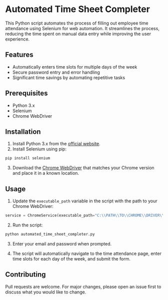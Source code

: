 # Automated Time Sheet Completer

This Python script automates the process of filling out employee time attendance using Selenium for web automation. It streamlines the process, reducing the time spent on manual data entry while improving the user experience.

## Features

- Automatically enters time slots for multiple days of the week
- Secure password entry and error handling
- Significant time savings by automating repetitive tasks

## Prerequisites

- Python 3.x
- Selenium
- Chrome WebDriver

## Installation

1. Install Python 3.x from the [official website](https://www.python.org/downloads/).
2. Install Selenium using pip:

```bash
pip install selenium
```

3. Download the [Chrome WebDriver](https://sites.google.com/a/chromium.org/chromedriver/downloads) that matches your Chrome version and place it in a known location.

## Usage

1. Update the `executable_path` variable in the script with the path to your Chrome WebDriver:

```python
service = ChromeService(executable_path="C:\\PATH\\TO\\CHROME\\DRIVER\\HERE")
```

2. Run the script:

```bash
python automated_time_sheet_completer.py
```

3. Enter your email and password when prompted.

4. The script will automatically navigate to the time attendance page, enter time slots for each day of the week, and submit the form.

## Contributing

Pull requests are welcome. For major changes, please open an issue first to discuss what you would like to change.
